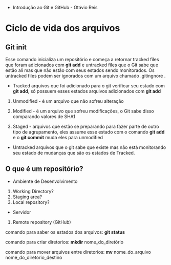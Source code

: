 * Introdução ao Git e GitHub - Otávio Reis

# Ciclo de vida dos arquivos

## Git init

Esse comando inicializa um repositório e começa a retornar tracked files que foram adicionados com **git add** e untracked files que o Git sabe que estão ali mas que não estão com seus estados sendo monitorados. Os untracked files podem ser ignorados com um arquivo chamado .gitingnore .

* Tracked
arquivos que foi adicionado para o git verificar seu estado com **git add**, só possuem esses estados arquivos adicionados com **git add**
1. Unmodified - é um arquivo que não sofreu alteração 

2. Modified - é um arquivo que sofreu modificações, o Git sabe disso comparando valores de SHA1

3. Staged - arquivos que estão se preparando para fazer parte de outro tipo de agrupamento, eles assume esse estado com o comando **git add** e o **git commit** muda eles para unmodified

* Untracked
arquivos que o git sabe que existe mas não está monitorando seu estado de mudanças que são os estados de Tracked.

## O que é um repositório?

* Ambiente de Desenvolvimento 
1. Working Directory?
2. Staging area?
3. Local repository?

* Servidor
1. Remote repository (GitHub)

comando para saber os estados dos arquivos:
**git status**

comando para criar diretorios:
**mkdir** nome_do_diretório

comando para mover arquivos entre diretorios:
**mv** nome_do_arquivo nome_do_diretorio_destino



